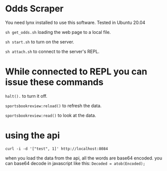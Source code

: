 Odds Scraper
=======

You need lynx installed to use this software.
Tested in Ubuntu 20.04

`sh get_odds.sh` loading the web page to a local file.

`sh start.sh` to turn on the server.

`sh attach.sh` to connect to the server's REPL.

While connected to REPL you can issue these commands
================

`halt().` to turn it off.

`sportsbookreview:reload()` to refresh the data.

`sportsbookreview:read()` to look at the data.

using the api
===========

`curl -i -d '["test", 1]' http://localhost:8084`

when you load the data from the api, all the words are base64 encoded.
you can base64 decode in javascript like this:
`Decoded = atob(Encoded);`

